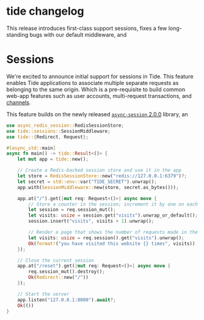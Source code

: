 # tide changelog

This release introduces first-class support sessions, fixes a few
long-standing bugs with our default middleware, and

# Sessions

We're excited to announce initial support for sessions in Tide. This feature
enables Tide applications to associate multiple separate requests as
belonging to the same origin. Which is a pre-requisite to build common
web-app features such as user accounts, multi-request transactions, and
[channels](https://blog.yoshuawuyts.com/tide-channels/).

This feature builds on the newly released [`async-session`
2.0.0](https://docs.rs/async-session/2.0.0) library, an

```rust
use async_redis_session::RedisSessionStore;
use tide::sessions::SessionMiddleware;
use tide::{Redirect, Request};

#[async_std::main]
async fn main() -> tide::Result<()> {
    let mut app = tide::new();

    // Create a Redis-backed session store and use it in the app
    let store = RedisSessionStore::new("redis://127.0.0.1:6379")?;
    let secret = std::env::var("TIDE_SECRET").unwrap();
    app.with(SessionMiddleware::new(store, secret.as_bytes()));

    app.at("/").get(|mut req: Request<()>| async move {
        // Store a counter in the session; increment it by one on each visit
        let session = req.session_mut();
        let visits: usize = session.get("visits").unwrap_or_default();
        session.insert("visits", visits + 1).unwrap();

        // Render a page that shows the number of requests made in the session
        let visits: usize = req.session().get("visits").unwrap();
        Ok(format!("you have visited this website {} times", visits))
    });

    // Close the current session
    app.at("/reset").get(|mut req: Request<()>| async move {
        req.session_mut().destroy();
        Ok(Redirect::new("/"))
    });

    // Start the server
    app.listen("127.0.0.1:8080").await?;
    Ok(())
}
```

